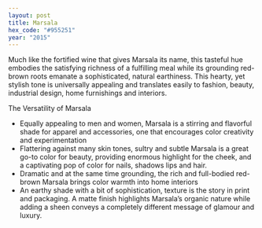 ```yaml
---
layout: post
title: Marsala
hex_code: "#955251"
year: "2015"
---
```

Much like the fortified wine that gives Marsala its name, this tasteful hue embodies the satisfying richness of a fulfilling meal while its grounding red-brown roots emanate a sophisticated, natural earthiness. This hearty, yet stylish tone is universally appealing and translates easily to fashion, beauty, industrial design, home furnishings and interiors.

The Versatility of Marsala

* Equally appealing to men and women, Marsala is a stirring and flavorful shade for apparel and accessories, one that encourages color creativity and experimentation
* Flattering against many skin tones, sultry and subtle Marsala is a great go-to color for beauty, providing enormous highlight for the cheek, and a captivating pop of color for nails, shadows lips and hair.
* Dramatic and at the same time grounding, the rich and full-bodied red-brown Marsala brings color warmth into home interiors
* An earthy shade with a bit of sophistication, texture is the story in print and packaging. A matte finish highlights Marsala’s organic nature while adding a sheen conveys a completely different message of glamour and luxury.